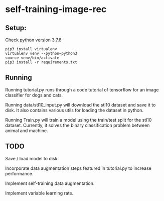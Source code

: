 # self-training-image-rec

## Setup:

Check python version 3.7.6

```
pip3 install virtualenv
virtualenv venv --python=python3
source venv/bin/activate
pip3 install -r requirements.txt
```

## Running

Running tutorial.py runs through a code tutorial of tensorflow for an image classifier for dogs and cats.


Running data/stl10_input.py will download the stl10 dataset and save it to disk.
It also contains various utils for loading the dataset in python.


Running Train.py will train a model using the train/test split for the stl10 dataset. Currently, it solves the binary classification problem between animal and machine.


## TODO
Save / load model to disk.

Incorporate data augmentation steps featured in tutorial.py to increase performance.

Implement self-training data augmentation.

Implement variable learning rate.
